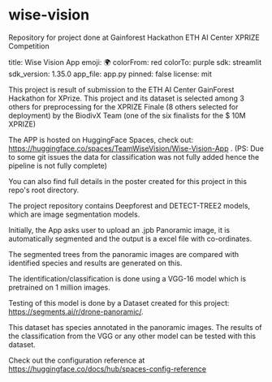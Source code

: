 # wise-vision
Repository for project done at Gainforest Hackathon ETH AI  Center XPRIZE Competition

title: Wise Vision App
emoji: 🌍
colorFrom: red
colorTo: purple
sdk: streamlit
sdk_version: 1.35.0
app_file: app.py
pinned: false
license: mit

This project is result of submission to the ETH AI Center GainForest Hackathon for XPrize. This project and its dataset is selected among 3 others for preprocessing for the XPRIZE Finale (8 others selected for deployment) by the BiodivX Team (one of the six finalists for the $ 10M XPRIZE)

The APP is hosted on HuggingFace Spaces, check out: https://huggingface.co/spaces/TeamWiseVision/Wise-Vision-App . (PS: Due to some git issues the data for classification was not fully added hence the pipeline is not fully complete)

You can also find full details in the poster created for this project in this repo's root directory.

The project repository contains Deepforest and DETECT-TREE2 models, which are image segmentation models.

Initially, the App asks user to upload an .jpb Panoramic image, it is automatically segmented and the output is a excel file with co-ordinates.

The segmented trees from the panoramic images are compared with identified species and results are generated on this.

The identification/classification is done using a VGG-16 model which is pretrained on 1 million images.

Testing of this model is done by a Dataset created for this project: https://segments.ai/r/drone-panoramic/.

This dataset has species annotated in the panoramic images. The results of the classification from the VGG or any other model can be tested with this dataset.

Check out the configuration reference at https://huggingface.co/docs/hub/spaces-config-reference
